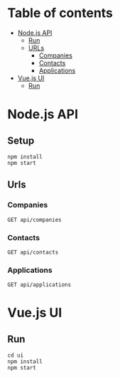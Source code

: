 Table of contents
=================

- [Node.js API](#api)
    - [Run](#api-run)
    - [URLs](#api-urls)
        - [Companies](#api-urls-companies)
        - [Contacts](#api-urls-contacts)
        - [Applications](#api-urls-applications)
- [Vue.js UI](#vue)
    - [Run](#vue-run)

# <a name="api"></a> Node.js API

## <a name="api-run"></a> Setup

```
npm install
npm start
```

## <a name="api-urls"></a> Urls

### <a name="api-urls-companies"></a> Companies

```
GET api/companies
```

### <a name="api-urls-contacts"></a> Contacts

```
GET api/contacts
```

### <a name="api-urls-applications"></a> Applications

```
GET api/applications
```

# <a name="vue"></a> Vue.js UI

## <a name="vue-run"></a> Run

```
cd ui
npm install
npm start
```

